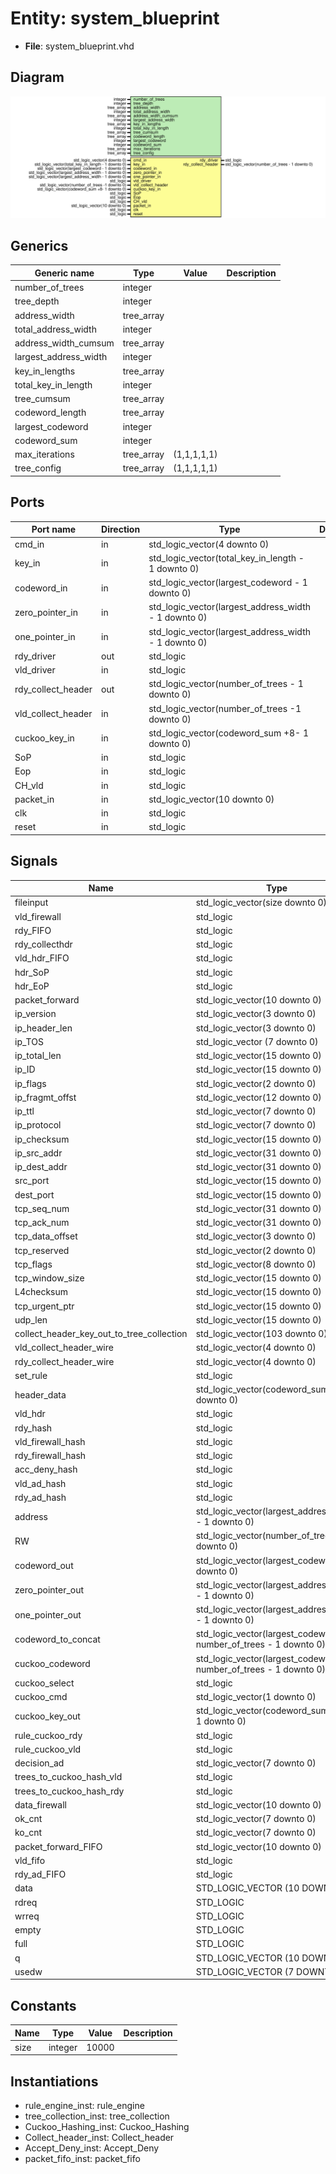 # Entity: system_blueprint 

- **File**: system_blueprint.vhd
## Diagram

![Diagram](system_blueprint.svg "Diagram")
## Generics

| Generic name          | Type       | Value       | Description |
| --------------------- | ---------- | ----------- | ----------- |
| number_of_trees       | integer    |             |             |
| tree_depth            | integer    |             |             |
| address_width         | tree_array |             |             |
| total_address_width   | integer    |             |             |
| address_width_cumsum  | tree_array |             |             |
| largest_address_width | integer    |             |             |
| key_in_lengths        | tree_array |             |             |
| total_key_in_length   | integer    |             |             |
| tree_cumsum           | tree_array |             |             |
| codeword_length       | tree_array |             |             |
| largest_codeword      | integer    |             |             |
| codeword_sum          | integer    |             |             |
| max_iterations        | tree_array | (1,1,1,1,1) |             |
| tree_config           | tree_array | (1,1,1,1,1) |             |
## Ports

| Port name          | Direction | Type                                                 | Description |
| ------------------ | --------- | ---------------------------------------------------- | ----------- |
| cmd_in             | in        | std_logic_vector(4 downto 0)                         |             |
| key_in             | in        | std_logic_vector(total_key_in_length - 1 downto 0)   |             |
| codeword_in        | in        | std_logic_vector(largest_codeword - 1 downto 0)      |             |
| zero_pointer_in    | in        | std_logic_vector(largest_address_width - 1 downto 0) |             |
| one_pointer_in     | in        | std_logic_vector(largest_address_width - 1 downto 0) |             |
| rdy_driver         | out       | std_logic                                            |             |
| vld_driver         | in        | std_logic                                            |             |
| rdy_collect_header | out       | std_logic_vector(number_of_trees - 1 downto 0)       |             |
| vld_collect_header | in        | std_logic_vector(number_of_trees -1 downto 0)        |             |
| cuckoo_key_in      | in        | std_logic_vector(codeword_sum +8- 1 downto 0)        |             |
| SoP                | in        | std_logic                                            |             |
| Eop                | in        | std_logic                                            |             |
| CH_vld             | in        | std_logic                                            |             |
| packet_in          | in        | std_logic_vector(10 downto 0)                        |             |
| clk                | in        | std_logic                                            |             |
| reset              | in        | std_logic                                            |             |
## Signals

| Name                                      | Type                                                              | Description |
| ----------------------------------------- | ----------------------------------------------------------------- | ----------- |
| fileinput                                 | std_logic_vector(size downto 0)                                   |             |
| vld_firewall                              | std_logic                                                         |             |
| rdy_FIFO                                  | std_logic                                                         |             |
| rdy_collecthdr                            | std_logic                                                         |             |
| vld_hdr_FIFO                              | std_logic                                                         |             |
| hdr_SoP                                   | std_logic                                                         |             |
| hdr_EoP                                   | std_logic                                                         |             |
| packet_forward                            | std_logic_vector(10 downto 0)                                     |             |
| ip_version                                | std_logic_vector(3 downto 0)                                      |             |
| ip_header_len                             | std_logic_vector(3 downto 0)                                      |             |
| ip_TOS                                    | std_logic_vector (7 downto 0)                                     |             |
| ip_total_len                              | std_logic_vector(15 downto 0)                                     |             |
| ip_ID                                     | std_logic_vector(15 downto 0)                                     |             |
| ip_flags                                  | std_logic_vector(2 downto 0)                                      |             |
| ip_fragmt_offst                           | std_logic_vector(12 downto 0)                                     |             |
| ip_ttl                                    | std_logic_vector(7 downto 0)                                      |             |
| ip_protocol                               | std_logic_vector(7 downto 0)                                      |             |
| ip_checksum                               | std_logic_vector(15 downto 0)                                     |             |
| ip_src_addr                               | std_logic_vector(31 downto 0)                                     |             |
| ip_dest_addr                              | std_logic_vector(31 downto 0)                                     |             |
| src_port                                  | std_logic_vector(15 downto 0)                                     |             |
| dest_port                                 | std_logic_vector(15 downto 0)                                     |             |
| tcp_seq_num                               | std_logic_vector(31 downto 0)                                     |             |
| tcp_ack_num                               | std_logic_vector(31 downto 0)                                     |             |
| tcp_data_offset                           | std_logic_vector(3 downto 0)                                      |             |
| tcp_reserved                              | std_logic_vector(2 downto 0)                                      |             |
| tcp_flags                                 | std_logic_vector(8 downto 0)                                      |             |
| tcp_window_size                           | std_logic_vector(15 downto 0)                                     |             |
| L4checksum                                | std_logic_vector(15 downto 0)                                     |             |
| tcp_urgent_ptr                            | std_logic_vector(15 downto 0)                                     |             |
| udp_len                                   | std_logic_vector(15 downto 0)                                     |             |
| collect_header_key_out_to_tree_collection | std_logic_vector(103 downto 0)                                    |             |
| vld_collect_header_wire                   | std_logic_vector(4 downto 0)                                      |             |
| rdy_collect_header_wire                   | std_logic_vector(4 downto 0)                                      |             |
| set_rule                                  | std_logic                                                         |             |
| header_data                               | std_logic_vector(codeword_sum - 1 downto 0)                       |             |
| vld_hdr                                   | std_logic                                                         |             |
| rdy_hash                                  | std_logic                                                         |             |
| vld_firewall_hash                         | std_logic                                                         |             |
| rdy_firewall_hash                         | std_logic                                                         |             |
| acc_deny_hash                             | std_logic                                                         |             |
| vld_ad_hash                               | std_logic                                                         |             |
| rdy_ad_hash                               | std_logic                                                         |             |
| address                                   | std_logic_vector(largest_address_width - 1 downto 0)              |             |
| RW                                        | std_logic_vector(number_of_trees - 1 downto 0)                    |             |
| codeword_out                              | std_logic_vector(largest_codeword  - 1 downto 0)                  |             |
| zero_pointer_out                          | std_logic_vector(largest_address_width - 1 downto 0)              |             |
| one_pointer_out                           | std_logic_vector(largest_address_width - 1 downto 0)              |             |
| codeword_to_concat                        | std_logic_vector(largest_codeword * number_of_trees - 1 downto 0) |             |
| cuckoo_codeword                           | std_logic_vector(largest_codeword * number_of_trees - 1 downto 0) |             |
| cuckoo_select                             | std_logic                                                         |             |
| cuckoo_cmd                                | std_logic_vector(1 downto 0)                                      |             |
| cuckoo_key_out                            | std_logic_vector(codeword_sum + 8- 1 downto 0)                    |             |
| rule_cuckoo_rdy                           | std_logic                                                         |             |
| rule_cuckoo_vld                           | std_logic                                                         |             |
| decision_ad                               | std_logic_vector(7 downto 0)                                      |             |
| trees_to_cuckoo_hash_vld                  | std_logic                                                         |             |
| trees_to_cuckoo_hash_rdy                  | std_logic                                                         |             |
| data_firewall                             | std_logic_vector(10 downto 0)                                     |             |
| ok_cnt                                    | std_logic_vector(7 downto 0)                                      |             |
| ko_cnt                                    | std_logic_vector(7 downto 0)                                      |             |
| packet_forward_FIFO                       | std_logic_vector(10 downto 0)                                     |             |
| vld_fifo                                  | std_logic                                                         |             |
| rdy_ad_FIFO                               | std_logic                                                         |             |
| data                                      | STD_LOGIC_VECTOR (10 DOWNTO 0)                                    |             |
| rdreq                                     | STD_LOGIC                                                         |             |
| wrreq                                     | STD_LOGIC                                                         |             |
| empty                                     | STD_LOGIC                                                         |             |
| full                                      | STD_LOGIC                                                         |             |
| q                                         | STD_LOGIC_VECTOR (10 DOWNTO 0)                                    |             |
| usedw                                     | STD_LOGIC_VECTOR (7 DOWNTO 0)                                     |             |
## Constants

| Name | Type    | Value | Description |
| ---- | ------- | ----- | ----------- |
| size | integer | 10000 |             |
## Instantiations

- rule_engine_inst: rule_engine
- tree_collection_inst: tree_collection
- Cuckoo_Hashing_inst: Cuckoo_Hashing
- Collect_header_inst: Collect_header
- Accept_Deny_inst: Accept_Deny
- packet_fifo_inst: packet_fifo
